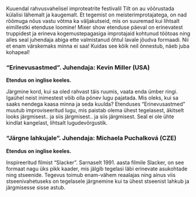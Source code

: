 Kuuendal rahvusvahelisel improteatrite festivalil Tilt on au võõrustada külalisi lähemalt ja kaugemalt.
Et tegemist on meisterimprotajatega, on nad rõõmuga nõus vastu võtma ka väljakutseid, mis on suuremad
kui lihtsalt eimillestki etenduse loomine! Mixer show etenduse päeval on erinevatest truppidest ja erineva
kogemustepagasiga improtajaid kohtunud töötoas ning alles seal juhendaja abiga ette valmistanud õhtul lavale jõudva
formaadi. Nii et enam värskemaks minna ei saa! Kuidas see kõik neil õnnestub, näeb juba kohapeal!


### “Erinevusastmed”. Juhendaja: Kevin Miller (USA)

**Etendus on inglise keeles.**

Järgmine kord, kui sa oled rahvast täis ruumis, vaata enda ümber ringi. Igaühel neist inimestest võib olla põnev
lugu pajatada. Mis oleks, kui sa saaks nendega kaasa minna ja seda kuulda? Etenduses “Erinevusastmed” muutub
improviseeritud lugu, mis paistab olema ühest tegelasest, äkitselt looks järgmisest.. ja siis järgmisest..
ja siis järgmisest. Seal ei ole ühte kindlat kangelast, lihtsalt lugudevõrgustik.

### “Järgne lahkujale”. Juhendaja: Michaela Puchalková (CZE)

**Etendus on inglise keeles.**

Inspireeritud filmist “Slacker”. Sarnaselt 1991. aasta filmile Slacker, on see formaat nagu üks pikk kaader,
mis jälgib tegelasi läbi erinevate asukohtade ning stseenide. Tegevus toimub enam-vähem reaalajas ning ainus viis
stseenivahetuseks on tegelasele järgnemine kui ta ühest stseenist lahkub ja järgmisesse sisse astub. 
